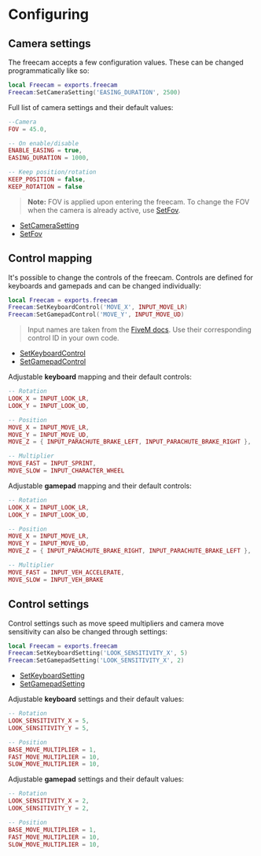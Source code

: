 Configuring
===========

Camera settings
---------------

The freecam accepts a few configuration values. These can be changed
programmatically like so:

```lua
local Freecam = exports.freecam
Freecam:SetCameraSetting('EASING_DURATION', 2500)
```

Full list of camera settings and their default values:

```lua
--Camera
FOV = 45.0,

-- On enable/disable
ENABLE_EASING = true,
EASING_DURATION = 1000,

-- Keep position/rotation
KEEP_POSITION = false,
KEEP_ROTATION = false
```

> **Note:** FOV is applied upon entering the freecam. To change the FOV when
> the camera is already active, use [SetFov](EXPORTS.md#setfov).

- [SetCameraSetting](EXPORTS.md#setcamerasetting)
- [SetFov](EXPORTS.md#setfov)

Control mapping
---------------

It's possible to change the controls of the freecam. Controls are defined for
keyboards and gamepads and can be changed individually:

```lua
local Freecam = exports.freecam
Freecam:SetKeyboardControl('MOVE_X', INPUT_MOVE_LR)
Freecam:SetGamepadControl('MOVE_Y', INPUT_MOVE_UD)
```

> Input names are taken from the [FiveM docs][fivem-docs].
> Use their corresponding control ID in your own code.

- [SetKeyboardControl](EXPORTS.md#setkeyboardcontrol)
- [SetGamepadControl](EXPORTS.md#setgamepadcontrol)


Adjustable **keyboard** mapping and their default controls:

```lua
-- Rotation
LOOK_X = INPUT_LOOK_LR,
LOOK_Y = INPUT_LOOK_UD,

-- Position
MOVE_X = INPUT_MOVE_LR,
MOVE_Y = INPUT_MOVE_UD,
MOVE_Z = { INPUT_PARACHUTE_BRAKE_LEFT, INPUT_PARACHUTE_BRAKE_RIGHT },

-- Multiplier
MOVE_FAST = INPUT_SPRINT,
MOVE_SLOW = INPUT_CHARACTER_WHEEL
```

Adjustable **gamepad** mapping and their default controls:

```lua
-- Rotation
LOOK_X = INPUT_LOOK_LR,
LOOK_Y = INPUT_LOOK_UD,

-- Position
MOVE_X = INPUT_MOVE_LR,
MOVE_Y = INPUT_MOVE_UD,
MOVE_Z = { INPUT_PARACHUTE_BRAKE_RIGHT, INPUT_PARACHUTE_BRAKE_LEFT },

-- Multiplier
MOVE_FAST = INPUT_VEH_ACCELERATE,
MOVE_SLOW = INPUT_VEH_BRAKE
```

Control settings
----------------

Control settings such as move speed multipliers and camera move sensitivity can
also be changed through settings:

```lua
local Freecam = exports.freecam
Freecam:SetKeyboardSetting('LOOK_SENSITIVITY_X', 5)
Freecam:SetGamepadSetting('LOOK_SENSITIVITY_X', 2)
```

- [SetKeyboardSetting](EXPORTS.md#setkeyboardsetting)
- [SetGamepadSetting](EXPORTS.md#setgamepadsetting)

Adjustable **keyboard** settings and their default values:

```lua
-- Rotation
LOOK_SENSITIVITY_X = 5,
LOOK_SENSITIVITY_Y = 5,

-- Position
BASE_MOVE_MULTIPLIER = 1,
FAST_MOVE_MULTIPLIER = 10,
SLOW_MOVE_MULTIPLIER = 10,
```

Adjustable **gamepad** settings and their default values:

```lua
-- Rotation
LOOK_SENSITIVITY_X = 2,
LOOK_SENSITIVITY_Y = 2,

-- Position
BASE_MOVE_MULTIPLIER = 1,
FAST_MOVE_MULTIPLIER = 10,
SLOW_MOVE_MULTIPLIER = 10,
```

[fivem-docs]: https://docs.fivem.net/game-references/controls/